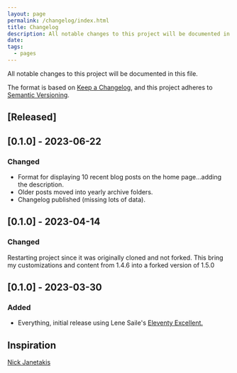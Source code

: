 ```yaml
---
layout: page
permalink: /changelog/index.html
title: Changelog
description: All notable changes to this project will be documented in this file.
date:
tags:
  - pages
---
```


All notable changes to this project will be documented in this file.

The format is based on [Keep a Changelog](https://keepachangelog.com/en/1.1.0/),
and this project adheres to [Semantic Versioning](https://semver.org/spec/v2.0.0.html).

## [Released]

## [0.1.0] - 2023-06-22

### Changed

- Format for displaying 10 recent blog posts on the home page...adding the description.
- Older posts moved into yearly archive folders.
- Changelog published (missing lots of data).

## [0.1.0] - 2023-04-14

### Changed

Restarting project since it was originally cloned and not forked. This bring my customizations and content from 1.4.6 into a forked version of 1.5.0

## [0.1.0] - 2023-03-30

### Added

- Everything, initial release using Lene Saile's [Eleventy Excellent.](https://github.com/madrilene/eleventy-excellent)

## Inspiration
[Nick Janetakis](https://nickjanetakis.com/blog/making-a-human-friendly-changelog-by-following-keep-a-changelog-tips)
